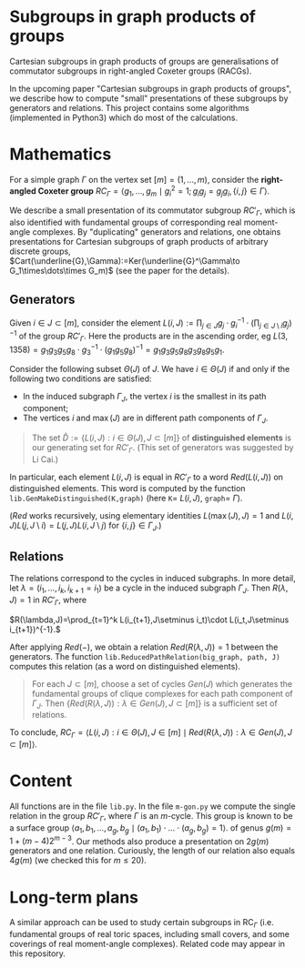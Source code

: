 # Subgroups in graph products of groups
Cartesian subgroups in graph products of groups are generalisations of commutator subgroups in right-angled Coxeter groups (RACGs).

In the upcoming paper "Cartesian subgroups in graph products of groups", we describe how to compute "small" presentations of these subgroups by generators and relations.
This project contains some algorithms (implemented in Python3) which do most of the calculations.

# Mathematics 
For a simple graph $\Gamma$ on the vertex set $[m]=(1,\dots,m)$, consider the **right-angled Coxeter group**
$RC_\Gamma=\langle g_1,\dots,g_m\mid g_i^2=1; g_ig_j=g_jg_i, \lbrace i,j\rbrace\in\Gamma\rangle.$

We describe a small presentation of its commutator subgroup $RC'_\Gamma,$ which is also identified with fundamental groups of corresponding real moment-angle complexes.
By "duplicating" generators and relations, one obtains presentations for Cartesian subgroups of graph products of arbitrary discrete groups, $Cart(\underline{G},\Gamma):=Ker(\underline{G}^\Gamma\to G_1\times\dots\times G_m)$ (see the paper for the details).

## Generators
Given $i\in J\subset[m]$, consider the element $L(i,J):=\prod_{j\in J}g_j\cdot g_i^{-1}\cdot (\prod_{j\in J\setminus i}g_j)^{-1}$ of the group $RC'_ \Gamma$. Here the products are in the ascending order, eg $L(3,1358)=g_1g_3g_5g_8\cdot g_3^{-1}\cdot (g_1g_5g_8)^{-1} = g_1g_3g_5g_8g_3g_8g_5g_1$. 

Consider the following subset $\Theta(J)$ of $J$. We have $i\in\Theta(J)$ if and only if the following two conditions are satisfied:
* In the induced subgraph $\Gamma_J$, the vertex $i$ is the smallest in its path component;
* The vertices $i$ and $\max(J)$ are in different path components of $\Gamma_J$.

>The set $\widehat{D}:=\lbrace L(i,J):i\in\Theta(J),J\subset[m]\rbrace$ of **distinguished elements** is our generating set for $RC'_\Gamma$. (This set of generators was suggested by Li Cai.)

In particular, each element $L(i,J)$ is equal in $RC'_\Gamma$ to a word $Red(L(i,J))$ on distinguished elements. This word is computed by the function `lib.GenMakeDistinguished(K,graph)` (here `K`= $L(i,J)$, `graph`= $\Gamma$).

($Red$ works recursively, using elementary identities $L(\max(J),J)=1$ and $L(i,J)L(j,J\setminus i)=L(j,J)L(i,J\setminus j)$ for $\lbrace i,j\rbrace\in\Gamma_J$.)

## Relations
The relations correspond to the cycles in induced subgraphs. In more detail, let $\lambda=(i_1,\dots,i_k,i_{k+1}=i_1)$ be a cycle in the induced subgraph $\Gamma_J$. Then $R(\lambda,J)=1$ in $RC'_\Gamma$, where

$R(\lambda,J)=\prod_{t=1}^k L(i_{t+1},J\setminus i_t)\cdot L(i_t,J\setminus i_{t+1})^{-1}.$

After applying $Red(-)$, we obtain a relation $Red(R(\lambda,J))=1$ between the generators. The function `lib.ReducedPathRelation(big_graph, path, J)` computes this relation (as a word on distinguished elements).

>For each $J\subset[m]$, choose a set of cycles $Gen(J)$ which generates the fundamental groups of clique complexes for each path component of $\Gamma_J$. Then $\lbrace Red(R(\lambda,J)):\lambda\in Gen(J),J\subset[m]\rbrace$ is a sufficient set of relations.

To conclude, $RC_\Gamma =\langle L(i,J):i\in\Theta(J),J\in[m]\mid Red(R(\lambda,J)):\lambda\in Gen(J),J\subset[m]\rangle.$

# Content

All functions are in the file `lib.py`. In the file `m-gon.py` we compute the single relation in the group $RC'_ \Gamma$, where $\Gamma$ is an $m$-cycle. This group is known to be a surface group $\langle a_1,b_1,\dots,a_ g,b_ g\mid (a_1,b_1)\cdot\dots\cdot (a_g,b_g)=1\rangle.$ of genus $g(m)=1+(m-4)2^{m-3}$. Our methods also produce a presentation on $2g(m)$ generators and one relation. Curiously, the length of our relation also equals $4g(m)$ (we checked this for $m\leq 20$).

# Long-term plans
A similar approach can be used to study certain subgroups in $\mathrm{RC}_\Gamma$ (i.e. fundamental groups of real toric spaces, including small covers, and some coverings of real moment-angle complexes).
Related code may appear in this repository.

